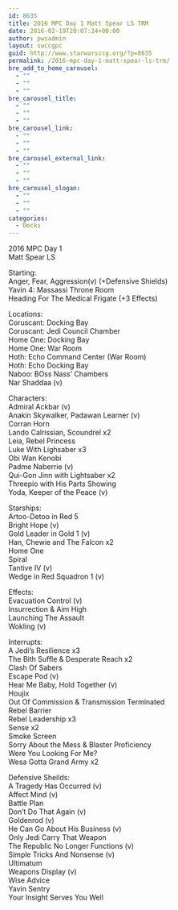 ```yaml
---
id: 8635
title: 2016 MPC Day 1 Matt Spear LS TRM
date: 2016-02-19T20:07:24+00:00
author: pwsadmin
layout: swccgpc
guid: http://www.starwarsccg.org/?p=8635
permalink: /2016-mpc-day-1-matt-spear-ls-trm/
bre_add_to_home_carousel:
  - ""
  - ""
  - ""
bre_carousel_title:
  - ""
  - ""
  - ""
bre_carousel_link:
  - ""
  - ""
  - ""
bre_carousel_external_link:
  - ""
  - ""
  - ""
bre_carousel_slogan:
  - ""
  - ""
  - ""
categories:
  - Decks
---
```

2016 MPC Day 1  
Matt Spear LS

Starting:  
Anger, Fear, Aggression(v) (+Defensive Shields)  
Yavin 4: Massassi Throne Room  
Heading For The Medical Frigate (+3 Effects)

Locations:  
Coruscant: Docking Bay  
Coruscant: Jedi Council Chamber  
Home One: Docking Bay  
Home One: War Room  
Hoth: Echo Command Center (War Room)  
Hoth: Echo Docking Bay  
Naboo: BOss Nass&#8217; Chambers  
Nar Shaddaa (v)

Characters:  
Admiral Ackbar (v)  
Anakin Skywalker, Padawan Learner (v)  
Corran Horn  
Lando Calrissian, Scoundrel x2  
Leia, Rebel Princess  
Luke With Lighsaber x3  
Obi Wan Kenobi  
Padme Naberrie (v)  
Qui-Gon Jinn with Lightsaber x2  
Threepio with His Parts Showing  
Yoda, Keeper of the Peace (v)

Starships:  
Artoo-Detoo in Red 5  
Bright Hope (v)  
Gold Leader in Gold 1 (v)  
Han, Chewie and The Falcon x2  
Home One  
Spiral  
Tantive IV (v)  
Wedge in Red Squadron 1 (v)

Effects:  
Evacuation Control (v)  
Insurrection & Aim High  
Launching The Assault  
Wokling (v)

Interrupts:  
A Jedi&#8217;s Resilience x3  
The Bith Suffle & Desperate Reach x2  
Clash Of Sabers  
Escape Pod (v)  
Hear Me Baby, Hold Together (v)  
Houjix  
Out Of Commission & Transmission Terminated  
Rebel Barrier  
Rebel Leadership x3  
Sense x2  
Smoke Screen  
Sorry About the Mess & Blaster Proficiency  
Were You Looking For Me?  
Wesa Gotta Grand Army x2

Defensive Sheilds:  
A Tragedy Has Occurred (v)  
Affect Mind (v)  
Battle Plan  
Don&#8217;t Do That Again (v)  
Goldenrod (v)  
He Can Go About His Business (v)  
Only Jedi Carry That Weapon  
The Republic No Longer Functions (v)  
Simple Tricks And Nonsense (v)  
Ultimatum  
Weapons Display (v)  
Wise Advice  
Yavin Sentry  
Your Insight Serves You Well